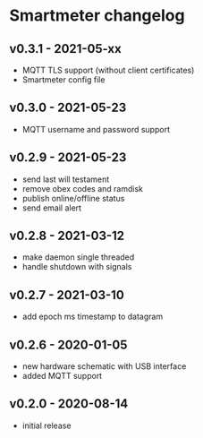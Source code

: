 # Smartmeter changelog

## v0.3.1 - 2021-05-xx
* MQTT TLS support (without client certificates)
* Smartmeter config file

## v0.3.0 - 2021-05-23
* MQTT username and password support

## v0.2.9 - 2021-05-23
* send last will testament
* remove obex codes and ramdisk
* publish online/offline status
* send email alert

## v0.2.8 - 2021-03-12
* make daemon single threaded
* handle shutdown with signals

## v0.2.7 - 2021-03-10
* add epoch ms timestamp to datagram

## v0.2.6 - 2020-01-05
* new hardware schematic with USB interface
* added MQTT support

## v0.2.0 - 2020-08-14
* initial release
